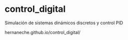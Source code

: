 # control_digital

Simulación de sistemas dinámicos discretos y control PID

hernaneche.github.io/control_digital/
